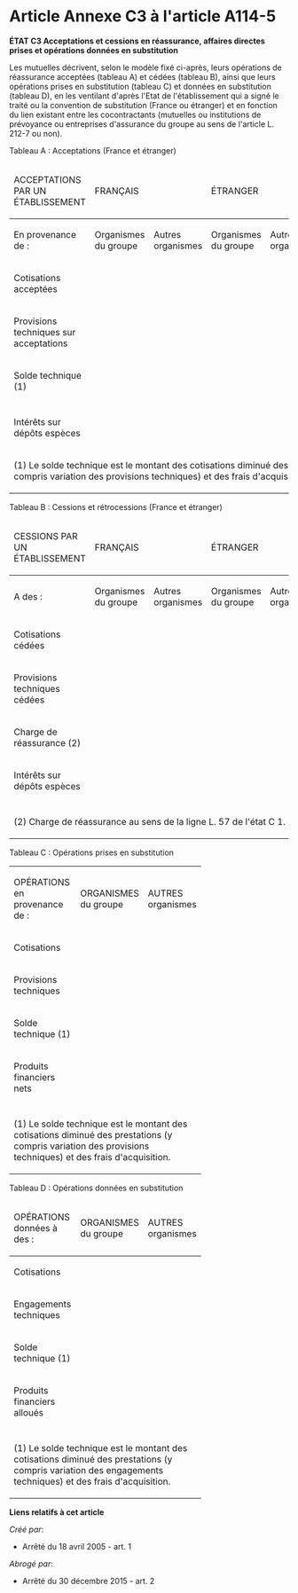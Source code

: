# Article Annexe C3 à l'article A114-5

**ÉTAT C3 Acceptations et cessions en réassurance, affaires directes prises et opérations données en substitution**

Les mutuelles décrivent, selon le modèle fixé ci-après, leurs opérations de réassurance acceptées (tableau A) et cédées
(tableau B), ainsi que leurs opérations prises en substitution (tableau C) et données en substitution (tableau D), en les
ventilant d'après l'Etat de l'établissement qui a signé le traité ou la convention de substitution (France ou étranger) et en
fonction du lien existant entre les cocontractants (mutuelles ou institutions de prévoyance ou entreprises d'assurance du
groupe au sens de l'article L. 212-7 ou non).

Tableau A : Acceptations (France et
étranger)                                                                                       

<table>
  <thead>
    <tr>
      <td width="104">

ACCEPTATIONS   PAR UN ÉTABLISSEMENT

</td>
      <td colspan="2" width="169">

FRANÇAIS

</td>
      <td colspan="2" width="160">

ÉTRANGER

</td>
      <td width="80">

TOTAL

</td>
    </tr>
  </thead>
  <tbody>
    <tr>
      <td width="104">

En   provenance de :

</td>
      <td width="89">

Organismes   du groupe

</td>
      <td width="80">

Autres   organismes

</td>
      <td width="80">

Organismes   du groupe

</td>
      <td width="80">

Autres organismes

</td>
      <td width="80">

</td>
    </tr>
    <tr>
      <td width="104">

Cotisations   acceptées

</td>
      <td width="89">

</td>
      <td width="80">

</td>
      <td width="80">

</td>
      <td width="80">

</td>
      <td width="80">

</td>
    </tr>
    <tr>
      <td width="104">

Provisions   techniques sur acceptations

</td>
      <td width="89">

</td>
      <td width="80">

</td>
      <td width="80">

</td>
      <td width="80">

</td>
      <td width="80">

</td>
    </tr>
    <tr>
      <td width="104">

Solde   technique (1)

</td>
      <td width="89">

</td>
      <td width="80">

</td>
      <td width="80">

</td>
      <td width="80">

</td>
      <td width="80">

</td>
    </tr>
    <tr>
      <td width="104">

</td>
      <td width="89">

</td>
      <td width="80">

</td>
      <td width="80">

</td>
      <td width="80">

</td>
      <td width="80">

</td>
    </tr>
    <tr>
      <td width="104">

Intérêts   sur dépôts espèces

</td>
      <td width="89">

</td>
      <td width="80">

</td>
      <td width="80">

</td>
      <td width="80">

</td>
      <td width="80">

</td>
    </tr>
    <tr>
      <td colspan="6" width="513">

(1) Le solde   technique est le montant des cotisations diminué des prestations (y compris   variation des provisions
techniques) et des frais d'acquisition.

</td>
    </tr>
  </tbody>
</table>

Tableau B : Cessions et rétrocessions (France et
étranger)                                                                              

<table>
  <thead>
    <tr>
      <td width="104">

CESSIONS   PAR UN ÉTABLISSEMENT

</td>
      <td width="169" colspan="2">

FRANÇAIS

</td>
      <td width="160" colspan="2">

ÉTRANGER

</td>
      <td width="80">

TOTAL

</td>
    </tr>
  </thead>
  <tbody>
    <tr>
      <td width="104">

A   des :

</td>
      <td width="89">

Organismes   du groupe

</td>
      <td width="80">

Autres   organismes

</td>
      <td width="80">

Organismes   du groupe

</td>
      <td width="80">

Autres organismes

</td>
      <td width="80">

</td>
    </tr>
    <tr>
      <td width="104">

Cotisations   cédées

</td>
      <td width="89">

</td>
      <td width="80">

</td>
      <td width="80">

</td>
      <td width="80">

</td>
      <td width="80">

</td>
    </tr>
    <tr>
      <td width="104">

Provisions   techniques cédées

</td>
      <td width="89">

</td>
      <td width="80">

</td>
      <td width="80">

</td>
      <td width="80">

</td>
      <td width="80">

</td>
    </tr>
    <tr>
      <td width="104">

Charge   de réassurance (2)

</td>
      <td width="89">

</td>
      <td width="80">

</td>
      <td width="80">

</td>
      <td width="80">

</td>
      <td width="80">

</td>
    </tr>
    <tr>
      <td width="104">

Intérêts   sur dépôts espèces

</td>
      <td width="89">

</td>
      <td width="80">

</td>
      <td width="80">

</td>
      <td width="80">

</td>
      <td width="80">

</td>
    </tr>
    <tr>
      <td width="104">

</td>
      <td width="89">

</td>
      <td width="80">

</td>
      <td width="80">

</td>
      <td width="80">

</td>
      <td width="80">

</td>
    </tr>
    <tr>
      <td width="513" colspan="6">

(2) Charge de   réassurance au sens de la ligne L. 57 de l'état C 1.

</td>
    </tr>
  </tbody>
</table>

Tableau C : Opérations prises en
substitution                                                                                        

<table>
  <tbody>
    <tr>
      <td width="104">

OPÉRATIONS   en provenance de :

</td>
      <td width="89">

ORGANISMES   du groupe

</td>
      <td width="80">

AUTRES   organismes

</td>
    </tr>
    <tr>
      <td width="104">

Cotisations

</td>
      <td width="89">

</td>
      <td width="80">

</td>
    </tr>
    <tr>
      <td width="104">

Provisions   techniques

</td>
      <td width="89">

</td>
      <td width="80">

</td>
    </tr>
    <tr>
      <td width="104">

Solde   technique (1)

</td>
      <td width="89">

</td>
      <td width="80">

</td>
    </tr>
    <tr>
      <td width="104">

Produits   financiers nets

</td>
      <td width="89">

</td>
      <td width="80">

</td>
    </tr>
    <tr>
      <td width="104">

</td>
      <td width="89">

</td>
      <td width="80">

</td>
    </tr>
    <tr>
      <td width="273" colspan="3">

(1) Le solde   technique est le montant des cotisations diminué des prestations (y compris   variation des provisions
techniques) et des frais d'acquisition.

</td>
    </tr>
  </tbody>
</table>

Tableau D : Opérations données en
substitution                                                                                             

<table>
  <thead>
    <tr>
      <td width="104">

OPÉRATIONS   données à des :

</td>
      <td width="89">

ORGANISMES   du groupe

</td>
      <td width="80">

AUTRES   organismes

</td>
    </tr>
  </thead>
  <tbody>
    <tr>
      <td width="104">

Cotisations

</td>
      <td width="89">

</td>
      <td width="80">

</td>
    </tr>
    <tr>
      <td width="104">

Engagements   techniques

</td>
      <td width="89">

</td>
      <td width="80">

</td>
    </tr>
    <tr>
      <td width="104">

Solde   technique (1)

</td>
      <td width="89">

</td>
      <td width="80">

</td>
    </tr>
    <tr>
      <td width="104">

Produits   financiers alloués

</td>
      <td width="89">

</td>
      <td width="80">

</td>
    </tr>
    <tr>
      <td width="104">

</td>
      <td width="89">

</td>
      <td width="80">

</td>
    </tr>
    <tr>
      <td width="273" colspan="3">

(1) Le solde   technique est le montant des cotisations diminué des prestations (y compris   variation des engagements
techniques) et des frais d'acquisition.

</td>
    </tr>
  </tbody>
</table>

**Liens relatifs à cet article**

_Créé par_:

  - Arrêté du 18 avril 2005 - art. 1

_Abrogé par_:

  - Arrêté du 30 décembre 2015 - art. 2
